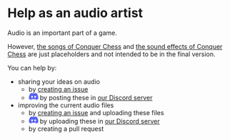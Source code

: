 # Help as an audio artist

Audio is an important part of a game.

However,
[the songs of Conquer Chess](https://github.com/richelbilderbeek/conquer_chess/tree/main/resources/songs)
and
[the sound effects of Conquer Chess](https://github.com/richelbilderbeek/conquer_chess/tree/main/resources/sound_effects)
are just placeholders and not intended to be in the final version.

You can help by:

- sharing your ideas on audio
    - by [creating an issue](https://github.com/richelbilderbeek/conquer_chess/issues)
    - ![Discord logo](discord_logo_21_x_16.png) by posting these
    in [our Discord server](https://discord.gg/ExXmWjkmbp)
- improving the current audio files
    - by [creating an issue](https://github.com/richelbilderbeek/conquer_chess/issues)
    and uploading these files
    - ![Discord logo](discord_logo_21_x_16.png) by uploading these
    in [our Discord server](https://discord.gg/ExXmWjkmbp)
    - by creating a pull request

